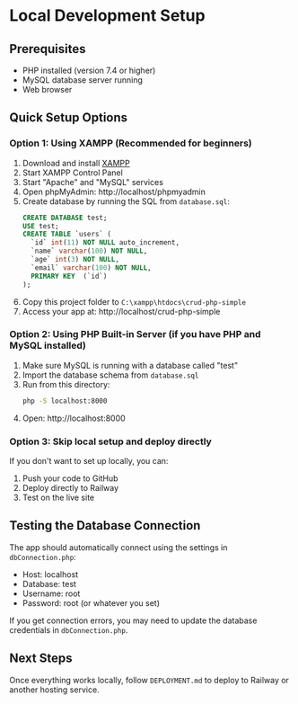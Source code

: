 # Local Development Setup

## Prerequisites
- PHP installed (version 7.4 or higher)
- MySQL database server running
- Web browser

## Quick Setup Options

### Option 1: Using XAMPP (Recommended for beginners)
1. Download and install [XAMPP](https://www.apachefriends.org/download.html)
2. Start XAMPP Control Panel
3. Start "Apache" and "MySQL" services
4. Open phpMyAdmin: http://localhost/phpmyadmin
5. Create database by running the SQL from `database.sql`:
   ```sql
   CREATE DATABASE test;
   USE test;
   CREATE TABLE `users` (
     `id` int(11) NOT NULL auto_increment,
     `name` varchar(100) NOT NULL,
     `age` int(3) NOT NULL,
     `email` varchar(100) NOT NULL,
     PRIMARY KEY  (`id`)
   );
   ```
6. Copy this project folder to `C:\xampp\htdocs\crud-php-simple`
7. Access your app at: http://localhost/crud-php-simple

### Option 2: Using PHP Built-in Server (if you have PHP and MySQL installed)
1. Make sure MySQL is running with a database called "test"
2. Import the database schema from `database.sql`
3. Run from this directory:
   ```bash
   php -S localhost:8000
   ```
4. Open: http://localhost:8000

### Option 3: Skip local setup and deploy directly
If you don't want to set up locally, you can:
1. Push your code to GitHub
2. Deploy directly to Railway
3. Test on the live site

## Testing the Database Connection
The app should automatically connect using the settings in `dbConnection.php`:
- Host: localhost
- Database: test  
- Username: root
- Password: root (or whatever you set)

If you get connection errors, you may need to update the database credentials in `dbConnection.php`.

## Next Steps
Once everything works locally, follow `DEPLOYMENT.md` to deploy to Railway or another hosting service.